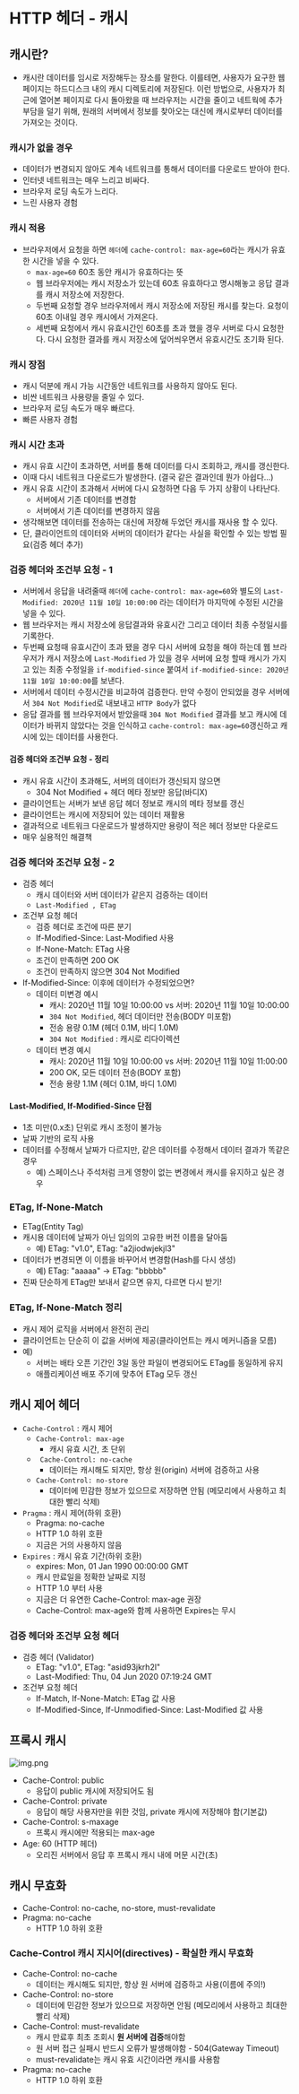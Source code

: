 # HTTP 헤더 - 캐시

## 캐시란?

* 캐시란 데이터를 임시로 저장해두는 장소를 말한다. 
  이를테면, 사용자가 요구한 웹 페이지는 하드디스크 내의 캐시 디렉토리에 저장된다. 
  이런 방법으로, 사용자가 최근에 열어본 페이지로 다시 돌아왔을 때 브라우저는 시간을 줄이고 네트웍에 추가 부담을 덜기 위해, 
  원래의 서버에서 정보를 찾아오는 대신에 캐시로부터 데이터를 가져오는 것이다.

### 캐시가 없을 경우
  * 데이터가 변경되지 않아도 계속 네트워크를 통해서 데이터를 다운로드 받아야 한다.
  * 인터넷 네트워크는 매우 느리고 비싸다.
  * 브라우저 로딩 속도가 느리다.
  * 느린 사용자 경험

### 캐시 적용

* 브라우저에서 요청을 하면 ```헤더```에 ```cache-control: max-age=60```라는 캐시가 유효한 시간을 넣을 수 있다.  
  * ```max-age=60``` 60초 동안 캐시가 유효하다는 뜻
  * 웹 브라우저에는 캐시 저장소가 있는데 60초 유효하다고 명시해놓고 응답 결과를 캐시 저장소에 저장한다.
  * 두번째 요청할 경우 브라우저에서 캐시 저장소에 저장된 캐시를 찾는다. 요청이 60초 이내일 경우 캐시에서 가져온다.
  * 세번째 요청에서 캐시 유효시간인 60초를 초과 했을 경우 서버로 다시 요청한다. 
    다시 요청한 결과를 캐시 저장소에 덮어씌우면서 유효시간도 초기화 된다.

### 캐시 장점
* 캐시 덕분에 캐시 가능 시간동안 네트워크를 사용하지 않아도 된다.
* 비싼 네트워크 사용량을 줄일 수 있다.
* 브라우저 로딩 속도가 매우 빠르다.
* 빠른 사용자 경험

### 캐시 시간 초과

* 캐시 유효 시간이 초과하면, 서버를 통해 데이터를 다시 조회하고, 캐시를 갱신한다.
* 이때 다시 네트워크 다운로드가 발생한다. (결국 같은 결과인데 뭔가 아쉽다...)
* 캐시 유효 시간이 초과해서 서버에 다시 요청하면 다음 두 가지 상황이 나타난다.
  * 서버에서 기존 데이터를 변경함
  * 서버에서 기존 데이터를 변경하지 않음
* 생각해보면 데이터를 전송하는 대신에 저장해 두었던 캐시를 재사용 할 수 있다.
* 단, 클라이언트의 데이터와 서버의 데이터가 같다는 사실을 확인할 수 있는 방법 필요(검증 헤더 추가)

### 검증 헤더와 조건부 요청 - 1

* 서버에서 응답을 내려줄때 ```헤더```에 ```cache-control: max-age=60```와 별도의 
  ```Last-Modified: 2020년 11월 10일 10:00:00``` 라는 데이터가 마지막에 수정된 시간을 넣을 수 있다.
* 웹 브라우저는 캐시 저장소에 응답결과와 유효시간 그리고 데이터 최종 수정일시를 기록한다.
* 두번째 요청때 유효시간이 초과 됐을 경우 다시 서버에 요청을 해야 하는데 웹 브라우저가 캐시 저장소에 ```Last-Modified```
  가 있을 경우 서버에 요청 할때 캐시가 가지고 있는 최종 수정일을 ```if-modified-since``` 붙여서
   ```if-modified-since: 2020년 11월 10일 10:00:00```를 보낸다.
* 서버에서 데이터 수정시간을 비교하여 검증한다. 만약 수정이 안되었을 경우 서버에서 ```304 Not Modified```로 내보내고
  ```HTTP Body```가 없다
* 응답 결과를 웹 브라우저에서 받았을때 ```304 Not Modified``` 결과를 보고 캐시에 데이터가 바뀌지 않았다는 것을 인식하고
  ```cache-control: max-age=60```갱신하고 캐시에 있는 데이터를 사용한다.

#### 검증 헤더와 조건부 요청 - 정리

* 캐시 유효 시간이 초과해도, 서버의 데이터가 갱신되지 않으면
  * 304 Not Modified + 헤더 메타 정보만 응답(바디X)
* 클라이언트는 서버가 보낸 응답 헤더 정보로 캐시의 메타 정보를 갱신
* 클라이언트는 캐시에 저장되어 있는 데이터 재활용
* 결과적으로 네트워크 다운로드가 발생하지만 용량이 적은 헤더 정보만 다운로드
* 매우 실용적인 해결책

### 검증 헤더와 조건부 요청 - 2

* 검증 헤더
  * 캐시 데이터와 서버 데이터가 같은지 검증하는 데이터
  * ```Last-Modified , ETag```
* 조건부 요청 헤더
  * 검증 헤더로 조건에 따른 분기
  * If-Modified-Since: Last-Modified 사용
  * If-None-Match: ETag 사용
  * 조건이 만족하면 200 OK
  * 조건이 만족하지 않으면 304 Not Modified
* If-Modified-Since: 이후에 데이터가 수정되었으면?
  * 데이터 미변경 예시
    * 캐시: 2020년 11월 10일 10:00:00 vs 서버: 2020년 11월 10일 10:00:00
    * ```304 Not Modified```, 헤더 데이터만 전송(BODY 미포함)
    * 전송 용량 0.1M (헤더 0.1M, 바디 1.0M)
    * ```304 Not Modified``` : 캐시로 리다이렉션
  * 데이터 변경 예시
    * 캐시: 2020년 11월 10일 10:00:00 vs 서버: 2020년 11월 10일 11:00:00
    * 200 OK, 모든 데이터 전송(BODY 포함)
    * 전송 용량 1.1M (헤더 0.1M, 바디 1.0M)

#### Last-Modified, If-Modified-Since 단점

* 1초 미만(0.x초) 단위로 캐시 조정이 불가능
* 날짜 기반의 로직 사용
* 데이터를 수정해서 날짜가 다르지만, 같은 데이터를 수정해서 데이터 결과가 똑같은 경우
  * 예) 스페이스나 주석처럼 크게 영향이 없는 변경에서 캐시를 유지하고 싶은 경우

### ETag, If-None-Match

* ETag(Entity Tag)
* 캐시용 데이터에 날짜가 아닌 임의의 고유한 버전 이름을 달아둠
  * 예) ETag: "v1.0", ETag: "a2jiodwjekjl3"
* 데이터가 변경되면 이 이름을 바꾸어서 변경함(Hash를 다시 생성)
  * 예) ETag: "aaaaa" -> ETag: "bbbbb"
* 진짜 단순하게 ETag만 보내서 같으면 유지, 다르면 다시 받기!

### ETag, If-None-Match 정리

* 캐시 제어 로직을 서버에서 완전히 관리
* 클라이언트는 단순히 이 값을 서버에 제공(클라이언트는 캐시 메커니즘을 모름)
* 예)
  * 서버는 배타 오픈 기간인 3일 동안 파일이 변경되어도 ETag를 동일하게 유지
  * 애플리케이션 배포 주기에 맞추어 ETag 모두 갱신

## 캐시 제어 헤더

* ```Cache-Control``` : 캐시 제어
  * ```Cache-Control: max-age```
    * 캐시 유효 시간, 초 단위
  * ``` Cache-Control: no-cache```
    * 데이터는 캐시해도 되지만, 항상 원(origin) 서버에 검증하고 사용
  * ```Cache-Control: no-store```
    * 데이터에 민감한 정보가 있으므로 저장하면 안됨
      (메모리에서 사용하고 최대한 빨리 삭제)
* ```Pragma``` : 캐시 제어(하위 호환)
  * Pragma: no-cache
  * HTTP 1.0 하위 호환
  * 지금은 거의 사용하지 않음
* ```Expires``` : 캐시 유효 기간(하위 호환)
  * expires: Mon, 01 Jan 1990 00:00:00 GMT
  * 캐시 만료일을 정확한 날짜로 지정
  * HTTP 1.0 부터 사용
  * 지금은 더 유연한 Cache-Control: max-age 권장
  * Cache-Control: max-age와 함께 사용하면 Expires는 무시

### 검증 헤더와 조건부 요청 헤더

* 검증 헤더 (Validator)
  * ETag: "v1.0", ETag: "asid93jkrh2l"
  * Last-Modified: Thu, 04 Jun 2020 07:19:24 GMT
* 조건부 요청 헤더
  * If-Match, If-None-Match: ETag 값 사용
  * If-Modified-Since, If-Unmodified-Since: Last-Modified 값 사용
 
## 프록시 캐시

![img.png](../image/프록시%20캐시%20도입.png)

* Cache-Control: public
  * 응답이 public 캐시에 저장되어도 됨
* Cache-Control: private
  * 응답이 해당 사용자만을 위한 것임, private 캐시에 저장해야 함(기본값)
* Cache-Control: s-maxage
  * 프록시 캐시에만 적용되는 max-age
* Age: 60 (HTTP 헤더)
  * 오리진 서버에서 응답 후 프록시 캐시 내에 머문 시간(초)

## 캐시 무효화

* Cache-Control: no-cache, no-store, must-revalidate
* Pragma: no-cache
  * HTTP 1.0 하위 호환

### Cache-Control 캐시 지시어(directives) - 확실한 캐시 무효화

* Cache-Control: no-cache
  * 데이터는 캐시해도 되지만, 항상 원 서버에 검증하고 사용(이름에 주의!)
* Cache-Control: no-store
  * 데이터에 민감한 정보가 있으므로 저장하면 안됨
    (메모리에서 사용하고 최대한 빨리 삭제)
* Cache-Control: must-revalidate
  * 캐시 만료후 최초 조회시 **원 서버에 검증**해야함
  * 원 서버 접근 실패시 반드시 오류가 발생해야함 - 504(Gateway Timeout)
  * must-revalidate는 캐시 유효 시간이라면 캐시를 사용함
* Pragma: no-cache
  * HTTP 1.0 하위 호환
